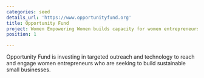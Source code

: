 ```yaml
---
categories: seed
details_url: 'https://www.opportunityfund.org'
title: Opportunity Fund
project: Women Empowering Women builds capacity for women entrepreneurs.
position: 1

---
```


Opportunity Fund is investing in targeted outreach and technology to reach and engage women entrepreneurs who are seeking to build sustainable small businesses.
